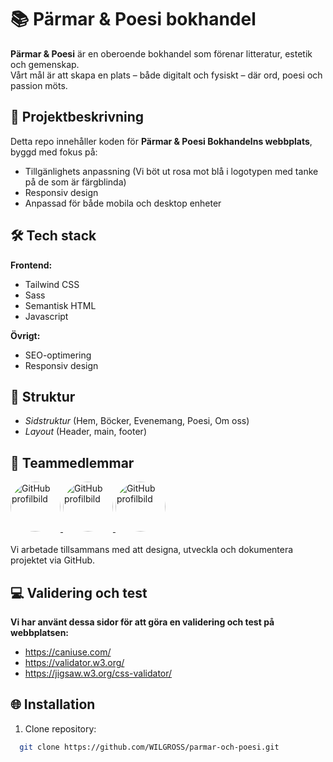 # 📚 Pärmar & Poesi bokhandel

**Pärmar & Poesi** är en oberoende bokhandel som förenar litteratur, estetik och gemenskap.  
Vårt mål är att skapa en plats – både digitalt och fysiskt – där ord, poesi och passion möts.

## 🌸 Projektbeskrivning
Detta repo innehåller koden för **Pärmar & Poesi Bokhandelns webbplats**, byggd med fokus på:
- Tillgänlighets anpassning (Vi böt ut rosa mot blå i logotypen med tanke på de som är färgblinda)
- Responsiv design
- Anpassad för både mobila och desktop enheter

## 🛠️ Tech stack

**Frontend:**
- Tailwind CSS
- Sass
- Semantisk HTML
- Javascript

**Övrigt:**
- SEO-optimering
- Responsiv design

## 🧭 Struktur
- *Sidstruktur* (Hem, Böcker, Evenemang, Poesi, Om oss)
- *Layout* (Header, main, footer)

## 👥 Teammedlemmar
<a href="https://github.com/teddylindstrom">
<img src="https://github.com/teddylindstrom.png?size=150" alt="GitHub profilbild" style="border-radius:50%; width:80px;" />
</a>
<a href="https://github.com/avega89-0407">
<img src="https://github.com/avega89-0407.png?size=150" alt="GitHub profilbild" style="border-radius:50%; width:80px;" />
</a>
<a href="https://github.com/wilgross">
<img src="https://github.com/wilgross.png?size=150" alt="GitHub profilbild" style="border-radius:50%; width:80px;" />
</a><br><br>
Vi arbetade tillsammans med att designa, utveckla och dokumentera projektet via GitHub.

## 💻 Validering och test
**Vi har använt dessa sidor för att göra en validering och test på webbplatsen:**
- https://caniuse.com/
- https://validator.w3.org/
- https://jigsaw.w3.org/css-validator/

## 🌐 Installation
1. Clone repository:

 ```bash
   git clone https://github.com/WILGROSS/parmar-och-poesi.git